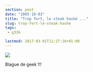 ```yaml
---
section: post
date: "2005-10-03"
title: "Trop fort, le steak hashé ..."
slug: trop-fort-le-steak-hashe
tags:
 - g33k

lastmod: 2017-03-01T11:27:16+01:00
---
```


![](/images/steak.png)

Blague de geek !!!
